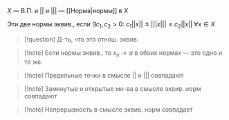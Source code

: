 $X$ — В.П. и $||$ и $|||$ — [[Норма|нормы]] в $X$

Эти две нормы эквив., если $\exists c_{1}, c_{2}>0:$ $c_{1}||x||\leq |||x|||\leq c_{2}||x||\ \forall x \in X$

>[!question] Д-ть, что это отнош. эквив.

>[!note] Если нормы эквив., то $x_{n}\to a$ в обоих нормах — это одно и то же.

>[!note] Предельные точки в смысле || и ||| совпадают

>[!note] Замкнутые и открытые мн-ва в смысле эквив. норм совпадают

>[!note] Непрерывность в смысле эквив. норм совпадает

